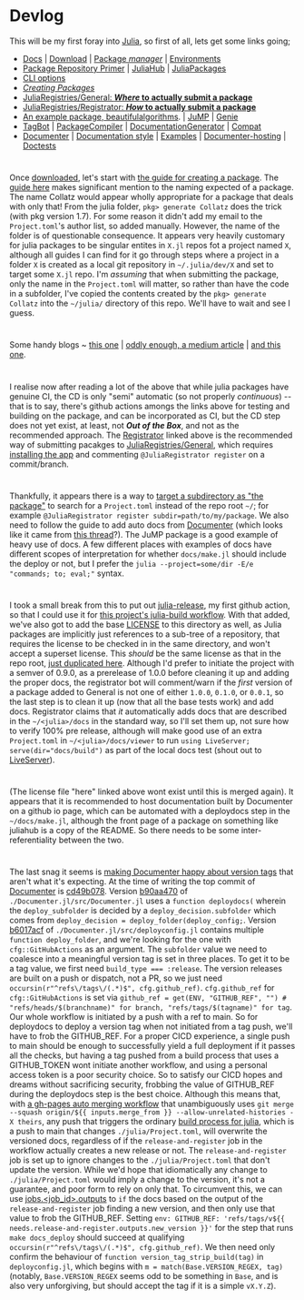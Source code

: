 # Devlog
This will be my first foray into [Julia](https://julialang.org/), so first of all, lets get some links going;
* [Docs](https://docs.julialang.org/en/v1/) | [Download](https://julialang.org/downloads/) | [Package _manager_](https://pkgdocs.julialang.org/v1/) | [Environments](https://pkgdocs.julialang.org/v1/environments/)
* [Package Repository Primer](https://julialang.org/packages/) | [JuliaHub](https://juliahub.com/ui/Packages) | [JuliaPackages](https://juliapackages.com/packages)
* [CLI options](https://docs.julialang.org/en/v1/manual/command-line-options/)
* [_Creating Packages_](https://pkgdocs.julialang.org/v1/creating-packages/)
* [JuliaRegistries/General: **_Where_ to actually submit a package**](https://github.com/JuliaRegistries/General)
* [JuliaRegistries/Registrator: **_How_ to actually submit a package**](https://github.com/JuliaRegistries/Registrator.jl/)
* [An example package, beautifulalgorithms](https://juliapackages.com/packages/beautifulalgorithms). | [JuMP](https://github.com/jump-dev/JuMP.jl) | [Genie](https://github.com/GenieFramework/Genie.jl)
* [TagBot](https://discourse.julialang.org/t/ann-the-tagbot-github-app-is-deprecated-in-favour-of-the-tagbot-github-action/34344) | [PackageCompiler](https://github.com/JuliaLang/PackageCompiler.jl) | [DocumentationGenerator](https://github.com/JuliaDocs/DocumentationGenerator.jl) | [Compat](https://pkgdocs.julialang.org/v1/compatibility/)
* [Documenter](https://juliadocs.github.io/Documenter.jl/stable/man/guide/) | [Documentation style](https://docs.julialang.org/en/v1/manual/documentation/) | [Examples](https://juliadocs.github.io/Documenter.jl/stable/man/examples/) | [Documenter-hosting](https://juliadocs.github.io/Documenter.jl/stable/man/hosting/) | [Doctests](https://juliadocs.github.io/Documenter.jl/stable/man/doctests/)
#
Once [downloaded](https://julialang.org/downloads/), let's start with [the guide for creating a package](https://pkgdocs.julialang.org/v1/creating-packages/). The [guide here](https://pkgdocs.julialang.org/v1/creating-packages/) makes significant mention to the naming expected of a package. The name Collatz would appear wholly appropriate for a package that deals with only that! From the julia folder, `pkg> generate Collatz` does the trick (with pkg version 1.7). For some reason it didn't add my email to the `Project.toml`'s author list, so added manually. However, the name of the folder is of questionable consequence. It appears very heavily customary for julia packages to be singular entites in `X.jl` repos fot a project named `X`, although all guides I can find for it go through steps where a project in a folder `X` is created as a local git repository in `~/.julia/dev/X` and set to target some `X.jl` repo. I'm _assuming_ that when submitting the package, only the name in the `Project.toml` will matter, so rather than have the code in a subfolder, I've copied the contents created by the `pkg> generate Collatz` into the `~/julia/` directory of this repo. We'll have to wait and see I guess.
#
Some handy blogs ~ [this one](https://syl1.gitbook.io/julia-language-a-concise-tutorial/language-core/11-developing-julia-packages) | [oddly enough, a medium article](https://medium.com/coffee-in-a-klein-bottle/developing-your-julia-package-682c1d309507) | [and this one](https://blog.jcharistech.com/2021/09/27/how-to-develop-and-publish-julia-packages-for-beginners/).
#
I realise now after reading a lot of the above that while julia packages have genuine CI, the CD is only "semi" automatic (so not properly _continuous_) -- that is to say, there's github actions amongs the links above for testing and building on the package, and can be incorporated as CI, but the CD step does not yet exist, at least, not **_Out of the Box_**, and not as the recommended approach. The [Registrator](https://github.com/JuliaRegistries/Registrator.jl) linked above is the recommended way of submitting pacakges to [JuliaRegistries/General](https://github.com/JuliaRegistries/General), which requires [installing the app](https://github.com/apps/juliateam-registrator/installations/new) and commenting `@JuliaRegistrator register` on a commit/branch.
#
Thankfully, it appears there is a way to [target a subdirectory as "the package"](https://github.com/JuliaRegistries/Registrator.jl#registering-a-package-in-a-subdirectory) to search for a `Project.toml` instead of the repo root `~/`; for example `@JuliaRegistrator register subdir=path/to/my/package`. We also need to follow the guide to add auto docs from [Documenter](https://juliadocs.github.io/Documenter.jl/stable/man/guide/) (which looks like it came from [this thread](https://github.com/JuliaDocs/Documenter.jl/issues/1413)?). The JuMP package is a good example of heavy use of docs. A few different places with examples of docs have different scopes of interpretation for whether `docs/make.jl` should include the deploy or not, but I prefer the `julia --project=some/dir -E/e "commands; to; eval;"` syntax.
#
I took a small break from this to put out [julia-release](https://github.com/Skenvy/julia-release), my first github action, so that I could use it for [this project's julia-build workflow](https://github.com/Skenvy/Collatz/blob/main/.github/workflows/julia-build.yaml). With that added, we've also got to add the base [LICENSE](https://github.com/Skenvy/Collatz/blob/main/LICENSE) to this directory as well, as Julia packages are implicitly just references to a sub-tree of a repository, that requires the license to be checked in in the same directory, and won't accept a superset license. This _should_ be the same license as that in the repo root, [just duplicated here](https://github.com/Skenvy/Collatz/blob/main/julia/LICENSE). Although I'd prefer to initiate the project with a semver of 0.9.0, as a prerelease of 1.0.0 before cleaning it up and adding the proper docs, the registrator bot will comment/warn if the _first_ version of a package added to General is not one of either `1.0.0`, `0.1.0`, or `0.0.1`, so the last step is to clean it up (now that all the base tests work) and add docs. Registrator claims that _it_ automatically adds docs that are described in the `~/<julia>/docs` in the standard way, so I'll set them up, not sure how to verify 100% pre release, although will make good use of an extra `Project.toml` in `~/<julia>/docs/viewer` to run `using LiveServer; serve(dir="docs/build")` as part of the local docs test (shout out to [LiveServer](https://github.com/tlienart/LiveServer.jl)).
#
(The license file "here" linked above wont exist until this is merged again). It appears that it is recommended to host documentation built by Documenter on a github io page, which can be automated with a deploydocs step in the `~/docs/make.jl`, although the front page of a package on something like juliahub is a copy of the README. So there needs to be some inter-referentiality between the two.
#
The last snag it seems is [making Documenter happy about version tags](https://juliadocs.github.io/Documenter.jl/stable/man/hosting/#Documentation-Versions) that aren't what it's expecting. At the time of writing the top commit of [Documenter](https://github.com/JuliaDocs/Documenter.jl) is [cd49b078](https://github.com/JuliaDocs/Documenter.jl/commit/cd49b078a8ce6e1ff17f56d8b98f3f92e93b963f). Version [b90aa470](https://github.com/JuliaDocs/Documenter.jl/commit/b90aa4707c883ad715d084011cef39c9ba2501ca) of `./Documenter.jl/src/Documenter.jl` uses a `function deploydocs(` wherein the `deploy_subfolder` is decided by a `deploy_decision.subfolder` which comes from `deploy_decision = deploy_folder(deploy_config;`. Version [b6017acf](https://github.com/JuliaDocs/Documenter.jl/commit/b6017acfe17d321d498c5ee2dbb89898ea395d0c) of `./Documenter.jl/src/deployconfig.jl` contains multiple `function deploy_folder`, and we're looking for the one with `cfg::GitHubActions` as an argument.
The `subfolder` value we need to coalesce into a meaningful version tag is set in three places. To get it to be a tag value, we first need `build_type === :release`. The version releases are built on a push or dispatch, not a PR, so we just need `occursin(r"^refs\/tags\/(.*)$", cfg.github_ref)`. `cfg.github_ref` for `cfg::GitHubActions` is set via `github_ref = get(ENV, "GITHUB_REF", "") # "refs/heads/$(branchname)" for branch, "refs/tags/$(tagname)" for tag`.
Our whole workflow is initiated by a push with a ref to main. So for deploydocs to deploy a version tag when not initiated from a tag push, we'll have to frob the GITHUB_REF. For a proper CICD experience, a single push to main should be enough to successfully yield a full deployment if it passes all the checks, but having a tag pushed from a build process that uses a GITHUB_TOKEN wont initiate another workflow, and using a personal access token is a poor security choice. So to satisfy our CICD hopes and dreams without sacrificing security, frobbing the value of GITHUB_REF during the deploydocs step is the best choice.
Although this means that, with [a gh-pages auto merging workflow](https://github.com/Skenvy/Collatz/blob/main/.github/workflows/github-pages.yaml) that unambiguously uses `git merge --squash origin/${{ inputs.merge_from }} --allow-unrelated-histories -X theirs`, any push that triggers the ordinary [build process for julia](https://github.com/Skenvy/Collatz/blob/main/.github/workflows/julia-build.yaml), which is a push to main that changes `./julia/Project.toml`, will overwrite the versioned docs, regardless of if the `release-and-register` job in the workflow actually creates a new release or not. The `release-and-register` job is set up to ignore changes to the `./julia/Project.toml` that don't update the version. While we'd hope that idiomatically any change to `./julia/Project.toml` would imply a change to the version, it's not a guarantee, and poor form to rely on only that. To circumvent this, we can use [jobs.<job_id>.outputs](https://docs.github.com/en/actions/using-workflows/workflow-syntax-for-github-actions#jobsjob_idoutputs) to `if` the docs based on the output of the `release-and-register` job finding a new version, and then only use that value to frob the GITHUB_REF. Setting `env: GITHUB_REF: 'refs/tags/v${{ needs.release-and-register.outputs.new_version }}'` for the step that runs `make docs_deploy` should succeed at qualifying `occursin(r"^refs\/tags\/(.*)$", cfg.github_ref)`. We then need only confirm the behaviour of `function version_tag_strip_build(tag)` in `deployconfig.jl`, which begins with `m = match(Base.VERSION_REGEX, tag)` (notably, `Base.VERSION_REGEX` seems odd to be something in `Base`, and is also very unforgiving, but should accept the tag if it is a simple `vX.Y.Z`).
